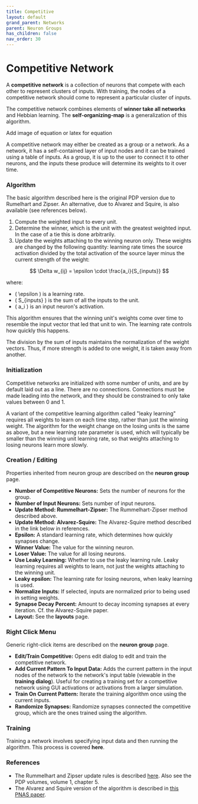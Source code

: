 ```yaml
---
title: Competitive
layout: default
grand_parent: Networks
parent: Neuron Groups
has_children: false
nav_order: 30
---
```


# Competitive Network

A **competitive network** is a collection of neurons that compete with each other to represent clusters of inputs. With training, the nodes of a competitive network should come to represent a particular cluster of inputs.

The competitive network combines elements of **winner take all networks** and Hebbian learning. The **self-organizing-map** is a generalization of this algorithm.

<!-- TODO --> Add image of equation or latex for equation  

A competitive network may either be created as a group or a network. As a network, it has a self-contained layer of input nodes and it can be trained using a table of inputs. As a group, it is up to the user to connect it to other neurons, and the inputs these produce will determine its weights to it over time.

### Algorithm

The basic algorithm described here is the original PDP version due to Rumelhart and Zipser. An alternative, due to Alvarez and Squire, is also available (see references below).

1) Compute the weighted input to every unit.
2) Determine the winner, which is the unit with the greatest weighted input. In the case of a tie this is done arbitrarily.
3) Update the weights attaching to the winning neuron only. These weights are changed by the following quantity: learning rate times the source activation divided by the total activation of the source layer minus the current strength of the weight:

$$ \Delta w_{ij} = \epsilon \cdot \frac{a_i}{S_{inputs}} $$

where:
- \( \epsilon \) is a learning rate.
- \( S_{inputs} \) is the sum of all the inputs to the unit.
- \( a_i \) is an input neuron's activation.

This algorithm ensures that the winning unit's weights come over time to resemble the input vector that led that unit to win. The learning rate controls how quickly this happens.

The division by the sum of inputs maintains the normalization of the weight vectors. Thus, if more strength is added to one weight, it is taken away from another.

### Initialization

Competitive networks are initialized with some number of units, and are by default laid out as a line. There are no connections. Connections must be made leading into the network, and they should be constrained to only take values between 0 and 1.

A variant of the competitive learning algorithm called "leaky learning" requires all weights to learn on each time step, rather than just the winning weight. The algorithm for the weight change on the losing units is the same as above, but a new learning rate parameter is used, which will typically be smaller than the winning unit learning rate, so that weights attaching to losing neurons learn more slowly.

### Creation / Editing

Properties inherited from neuron group are described on the **neuron group** page.

- **Number of Competitive Neurons:** Sets the number of neurons for the group.
- **Number of Input Neurons:** Sets number of input neurons.
- **Update Method: Rummelhart-Zipser:** The Rummelhart-Zipser method described above.
- **Update Method: Alvarez-Squire:** The Alvarez-Squire method described in the link below in references.
- **Epsilon:** A standard learning rate, which determines how quickly synapses change.
- **Winner Value:** The value for the winning neuron.
- **Loser Value:** The value for all losing neurons.
- **Use Leaky Learning:** Whether to use the leaky learning rule. Leaky learning requires all weights to learn, not just the weights attaching to the winning unit.
- **Leaky epsilon:** The learning rate for losing neurons, when leaky learning is used.
- **Normalize Inputs:** If selected, inputs are normalized prior to being used in setting weights.
- **Synapse Decay Percent:** Amount to decay incoming synapses at every iteration. Cf. the Alvarez-Squire paper.
- **Layout:** See the **layouts** page.

### Right Click Menu

Generic right-click items are described on the **neuron group** page.

- **Edit/Train Competitive:** Opens edit dialog to edit and train the competitive network.
- **Add Current Pattern To Input Data:** Adds the current pattern in the input nodes of the network to the network's input table (viewable in the **training dialog**). Useful for creating a training set for a competitive network using GUI activations or activations from a larger simulation.
- **Train On Current Pattern:** Iterate the training algorithm once using the current inputs.
- **Randomize Synapses:** Randomize synapses connected the competitive group, which are the ones trained using the algorithm.

### Training

Training a network involves specifying input data and then running the algorithm. This process is covered **here**.

### References

- The Rummelhart and Zipser update rules is described [here](https://web.stanford.edu/group/pdplab/pdphandbook/handbookch7.html). Also see the PDP volumes, volume 1, chapter 5.
- The Alvarez and Squire version of the algorithm is described in [this PNAS paper](http://www.pnas.org/content/91/15/7041.full.pdf).
